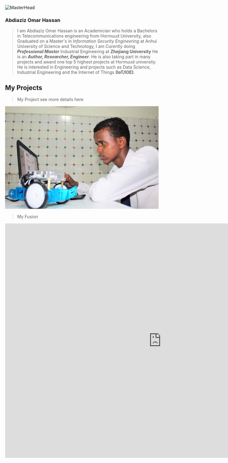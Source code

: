 
 ![MasterHead](../img/IMG_6278.JPG "ABDIAZIZ OMAR HASSAN")

<!-- <picture>
  <source media="(prefers-color-scheme: dark)" srcset="../img/BOT.jPG">
  <source media="(prefers-color-scheme: light)" srcset="../img/BOT.JPG">
  <img alt="Shows an illustrated sun in light mode and a moon with stars in dark mode." src="../img/IMG_6278.JPG">
</picture> -->

### Abdiaziz Omar Hassan 
> I am Abdiaziz Omar Hassan is an Academician who holds a  Bachelors in Telecommunications engineering from Hormuud  University, also Graduated on a Master's in *Information Security Engineering* at Anhui University of Science and Technology, I am Curently doing ***Professional Master*** Industrial Engineering at **Zhejiang University**  He is an _**Author, Researcher, Engineer**_.
> He is also taking part in many projects and award one top 5 highest projects at Hormuud university.
He is interested in Engineering and projects such as Data Science, Industrial Engineering and the Internet of Things **(IoT/IOE)**. 

## My Projects ##


> My Project  see more details here  

![<img src="../img/BOT.JPG" width="100"  ](../img/BOT.JPG "Line Follower Bot")

> My Fusion 

<iframe src="https://myhub.autodesk360.com/ue2fba46f/shares/public/SH9285eQTcf875d3c53903b9d04fb3842395?mode=embed" width="1024" height="768" allowfullscreen="true" webkitallowfullscreen="true" mozallowfullscreen="true"  frameborder="0"></iframe>